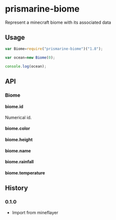 # prismarine-biome

Represent a minecraft biome with its associated data

## Usage

```js
var Biome=require("prismarine-biome")("1.8");

var ocean=new Biome(0);

console.log(ocean);
```

## API

### Biome

#### biome.id

Numerical id.

#### biome.color

#### biome.height

#### biome.name

#### biome.rainfall

#### biome.temperature

## History

### 0.1.0

* Import from mineflayer